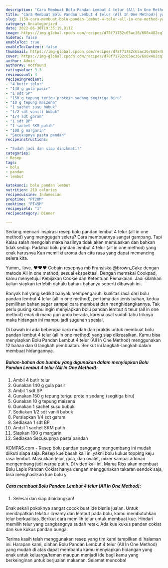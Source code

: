 ```yaml
---
description: "Cara Membuat Bolu Pandan Lembut 4 telur (All In One Method){ yang Sempurna,  Menu Buat lebaran"
title: "Cara Membuat Bolu Pandan Lembut 4 telur (All In One Method){ yang Sempurna,  Menu Buat lebaran"
slug: 1158-cara-membuat-bolu-pandan-lembut-4-telur-all-in-one-method-yang-sempurna-menu-buat-lebaran
category: Uncategorized
date: 2022-06-30T19:35:19.811Z
image: https://img-global.cpcdn.com/recipes/d78f71782c65ac36/680x482cq70/bolu-pandan-lembut-4-telur-all-in-one-method-foto-resep-utama.jpg
hideToc: false
enableToc: true
enableTocContent: false
thumbnail: https://img-global.cpcdn.com/recipes/d78f71782c65ac36/680x482cq70/bolu-pandan-lembut-4-telur-all-in-one-method-foto-resep-utama.jpg
cover: https://img-global.cpcdn.com/recipes/d78f71782c65ac36/680x482cq70/bolu-pandan-lembut-4-telur-all-in-one-method-foto-resep-utama.jpg
author: Admin
authorAv: notfound
ratingvalue: 3.3
reviewcount: 4
recipeingredient:
- "4 butir telur"
- "140 g gula pasir"
- "1 sdt SP"
- "150 g tepung terigu protein sedang segitiga biru"
- "10 g tepung maizena"
- "1 sachet susu bubuk"
- "1/2 sdt vanili bubuk"
- "1/4 sdt garam"
- "1 sdt BP"
- "1 sachet SKM putih"
- "100 g margarin"
- "Secukupnya pasta pandan"
recipeinstructions:

- "Sudah jadi dan siap dinikmati!"
categories:
- Resep
tags:
- bolu
- pandan
- lembut

katakunci: bolu pandan lembut 
nutrition: 210 calories
recipecuisine: Indonesian
preptime: "PT20M"
cooktime: "PT45M"
recipeyield: "1"
recipecategory: Dinner

---
```



Sedang mencari inspirasi resep bolu pandan lembut 4 telur (all in one method) yang menggugah selera? Cara membuatnya sangat gampang. Tapi Kalau salah mengolah maka hasilnya tidak akan memuaskan dan bahkan tidak sedap. Padahal bolu pandan lembut 4 telur (all in one method) yang enak harusnya Kan memiliki aroma dan cita rasa yang dapat memancing selera kita.


Yumm,. love. ♥️♥️♥️ Cobain resepnya mb Fransiska @brown_Cake dengan metode All in one method, sesuai ekspektasi. Dengan memakai Cookpad, kamu menyetujui Kebijakan Cookie dan Ketentuan Pemakaian. Jadi silahkan kalian siapkan terlebih dahulu bahan-bahanya seperti dibawah ini.

Banyak hal yang sedikit banyak mempengaruhi kualitas rasa dari bolu pandan lembut 4 telur (all in one method), pertama dari jenis bahan, kedua pemilihan bahan segar sampai cara membuat dan menghidangkannya. Tak perlu pusing kalau ingin menyiapkan bolu pandan lembut 4 telur (all in one method) enak di mana pun anda berada, karena asal sudah tahu triknya maka hidangan ini mampu jadi suguhan spesial.


Di bawah ini ada beberapa cara mudah dan praktis untuk membuat bolu pandan lembut 4 telur (all in one method) yang siap dikreasikan. Kamu bisa menyiapkan Bolu Pandan Lembut 4 telur (All In One Method) menggunakan 12 bahan dan 0 langkah pembuatan. Berikut ini langkah-langkah dalam membuat hidangannya.

<!--inarticleads1-->

##### Bahan-bahan dan bumbu yang digunakan dalam menyiapkan Bolu Pandan Lembut 4 telur (All In One Method):

1. Ambil 4 butir telur
1. Gunakan 140 g gula pasir
1. Ambil 1 sdt SP
1. Gunakan 150 g tepung terigu protein sedang (segitiga biru)
1. Gunakan 10 g tepung maizena
1. Gunakan 1 sachet susu bubuk
1. Sediakan 1/2 sdt vanili bubuk
1. Persiapkan 1/4 sdt garam
1. Sediakan 1 sdt BP
1. Ambil 1 sachet SKM putih
1. Siapkan 100 g margarin
1. Sediakan Secukupnya pasta pandan


KOMPAS.com - Resep bolu pandan panggang mengembang ini mudah diikuti siapa saja. Resep kue basah kali ini yakni bolu kukus topping keju rasa lembut. Masukkan telur, gula, dan ovalet, mixer sampai adonan mengembang jadi warna putih. Di video kali ini, Mama Riss akan membuat Bolu Lapis Pandan Coklat hanya dengan menggunakan takaran sendok saja, bisa menghasilkan kue bolu y. 

<!--inarticleads2-->

##### Cara membuat Bolu Pandan Lembut 4 telur (All In One Method):


1. Selesai dan siap dihidangkan!

Enak sekali pokoknya sangat cocok buat ide bisnis jualan. Untuk mendapatkan tekstur creamy dan lembut pada bolu, kamu membutuhkan telur berkualitas. Berikut cara memilih telur untuk membuat kue. Hindari memilih telur yang cangkangnya sudah retak. Ada kue kukus pandan coklat dan kue kukus pandan bunga. 

Terima kasih telah menggunakan resep yang tim kami tampilkan di halaman ini. Harapan kami, olahan Bolu Pandan Lembut 4 telur (All In One Method) yang mudah di atas dapat membantu kamu menyiapkan hidangan yang enak untuk keluarga/teman maupun menjadi ide bagi kamu yang berkeinginan untuk berjualan makanan. Selamat mencoba!

